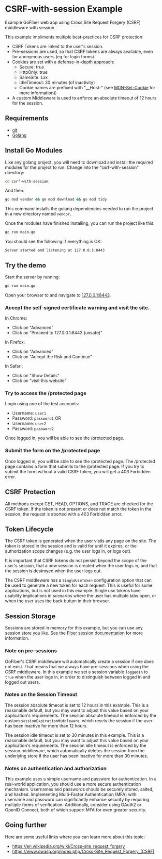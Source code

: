 # CSRF-with-session Example

Example GoFiber web app using Cross Site Request Forgery (CSRF) middleware with session.

This example impliments multiple best-practices for CSRF protection:

- CSRF Tokens are linked to the user's session.
- Pre-sessions are used, so that CSRF tokens are always available, even for anonymous users (eg for login forms).
- Cookies are set with a defense-in-depth approach:
    - Secure: true
    - HttpOnly: true
    - SameSite: Lax
    - IdleTimeout: 30 minutes (of inactivity)
    - Cookie names are prefixed with "__Host-" (see [MDN-Set-Cookie](https://developer.mozilla.org/en-US/docs/Web/HTTP/Headers/Set-Cookie) for more information))
- A custom Middleware is used to enforce an absolute timeout of 12 hours for the session.

## Requirements

* [git](https://git-scm.com/downloads)
* [Golang](https://golang.org/)


## Install Go Modules

Like any golang project, you will need to download and install the required modules for the project to run. Change into the "csrf-with-session" directory:
```bash
cd csrf-with-session
```

And then:
```bash
go mod vendor && go mod download && go mod tidy
```
This command installs the golang dependencies needed to run the project in a new directory named `vendor`.

Once the modules have finished installing, you can run the project like this:
```bash
go run main.go
```

You should see the following if everything is OK:
```
Server started and listening at 127.0.0.1:8443
```

## Try the demo

Start the server by running:
```bash
go run main.go
```
Open your browser to and navigate to [127.0.0.1:8443](http://127.0.0.1:8443).


### Accept the self-signed certificate warning and visit the site.

In Chrome:

- Click on "Advanced"
- Click on "Proceed to 127.0.0.1:8443 (unsafe)"

In Firefox:

- Click on "Advanced"
- Click on "Accept the Risk and Continue"

In Safari:

- Click on "Show Details"
- Click on "visit this website"


### Try to access the /protected page

Login using one of the test accounts:
* Username: `user1`
* Password: `password1`
OR
* Username: `user2`
* Password: `password2`

Once logged in, you will be able to see the /protected page.


### Submit the form on the /protected page

Once logged in, you will be able to see the /protected page. The /protected page contains a form that submits to the /protected page. If you try to submit the form without a valid CSRF token, you will get a 403 Forbidden error.


## CSRF Protection

All methods except GET, HEAD, OPTIONS, and TRACE are checked for the CSRF token. If the token is not present or does not match the token in the session, the request is aborted with a 403 Forbidden error.


## Token Lifecycle

The CSRF token is generated when the user visits any page on the site. The token is stored in the session and is valid for until it expires, or the authorization scope changes (e.g. the user logs in, or logs out).

It is important that CSRF tokens do not persist beyond the scope of the user's session, that a new session is created when the user logs in, and that the session is destroyed when the user logs out.

The CSRF middleware has a `SingleUseToken` configuration option that can be used to generate a new token for each request. This is useful for some applications, but is not used in this example. Single use tokens have usability implications in scenarios where the user has multiple tabs open, or when the user uses the back button in their browser.


## Session Storage

Sessions are stored in memory for this example, but you can use any session store you like. See the [Fiber session documentation](https://docs.gofiber.io/api/middleware/session) for more information.


### Note on pre-sessions

GoFiber's CSRF middleware will automatically create a session if one does not exist. That means that we always have pre-sessions when using the CSRF middleware. In this example we set a session variable `loggedIn` 
to `true` when the user logs in, in order to distinguish between logged in and logged out users.

### Notes on the Session Timeout

The session absolute timeout is set to 12 hours in this example. This is a reasonable default, but you may want to adjust this value based on your application's requirements. The session absolute timeout is enforced by the custom `sessionExpirationMiddleware`, which resets the session if the user has been inactive for more than 12 hours.

The session idle timeout is set to 30 minutes in this example. This is a reasonable default, but you may want to adjust this value based on your application's requirements. The session idle timeout is enforced by the session middleware, which automatically deletes the session from the underlying store if the user has been inactive for more than 30 minutes.

### Notes on authentication and authorization

This example uses a simple username and password for authentication. In a real-world application, you should use a more secure authentication mechanism. Usernames and passwords should be securely stored, salted, and hashed. Implementing Multi-Factor Authentication (MFA) with username and password can significantly enhance security by requiring multiple forms of verification. Additionally, consider using OAuth2 or OpenID Connect, both of which support MFA for even greater security.

## Going further

Here are some useful links where you can learn more about this topic:
* https://en.wikipedia.org/wiki/Cross-site_request_forgery
* https://www.owasp.org/index.php/Cross-Site_Request_Forgery_(CSRF)
